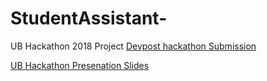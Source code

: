 # StudentAssistant-
UB Hackathon 2018 Project
[Devpost hackathon Submission](https://devpost.com/software/student-assistant)

[UB Hackathon Presenation Slides](https://docs.google.com/presentation/d/1f24VxMZioN5OgRS9cE51gqlGWiWzWjhj-JPLA8d8mBw/edit?usp=sharing)

